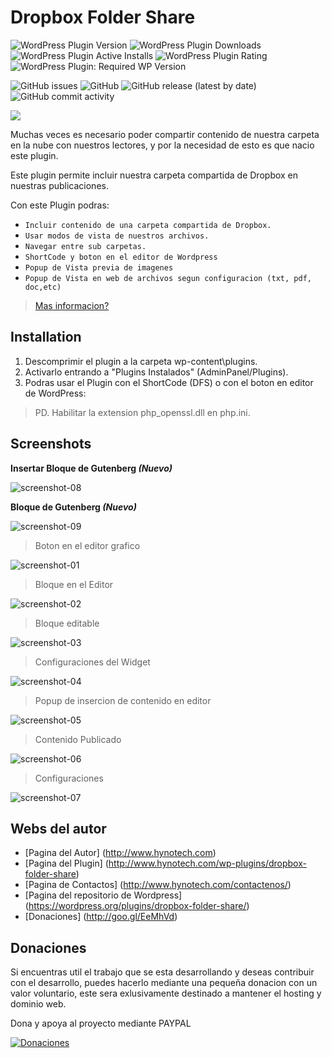 # Dropbox Folder Share


![WordPress Plugin Version](https://img.shields.io/wordpress/plugin/v/dropbox-folder-share?style=for-the-badge) ![WordPress Plugin Downloads](https://img.shields.io/wordpress/plugin/dt/dropbox-folder-share?style=for-the-badge) ![WordPress Plugin Active Installs](https://img.shields.io/wordpress/plugin/installs/dropbox-folder-share?style=for-the-badge) ![WordPress Plugin Rating](https://img.shields.io/wordpress/plugin/rating/dropbox-folder-share?style=for-the-badge) ![WordPress Plugin: Required WP Version](https://img.shields.io/wordpress/plugin/wp-version/dropbox-folder-share?style=for-the-badge)

![GitHub issues](https://img.shields.io/github/issues/HynoTech/dropbox-folder-share?style=for-the-badge) ![GitHub](https://img.shields.io/github/license/HynoTech/dropbox-folder-share?style=for-the-badge) ![GitHub release (latest by date)](https://img.shields.io/github/v/release/HynoTech/dropbox-folder-share?style=for-the-badge) ![GitHub commit activity](https://img.shields.io/github/commit-activity/y/Hynotech/dropbox-folder-share?style=for-the-badge)

![](Extras/assets/logo-largo.png)

Muchas veces es necesario poder compartir contenido de nuestra carpeta en la nube con nuestros lectores, y por la necesidad de esto es que nacio este plugin.

Este plugin permite incluir nuestra carpeta compartida de Dropbox en nuestras publicaciones.

Con este Plugin podras:

- `Incluir contenido de una carpeta compartida de Dropbox.`
- `Usar modos de vista de nuestros archivos.`
- `Navegar entre sub carpetas.`
- `ShortCode y boton en el editor de Wordpress`
- `Popup de Vista previa de imagenes`
- `Popup de Vista en web de archivos segun configuracion (txt, pdf, doc,etc)`

> [Mas informacion?](http://www.hynotech.com/wp-plugins/dropbox-folder-share/)

## Installation

1. Descomprimir el plugin a la carpeta wp-content\plugins\.
2. Activarlo entrando a "Plugins Instalados" (AdminPanel/Plugins).
2. Podras usar el Plugin con el ShortCode (DFS) o con el boton en editor de WordPress:

>PD. Habilitar la extension php_openssl.dll en php.ini.


## Screenshots

**Insertar Bloque de Gutenberg _(Nuevo)_**

![screenshot-08](Extras/assets/screenshot-8.png 'Ventana para insertar el bloque gutenberg')

**Bloque de Gutenberg _(Nuevo)_**

![screenshot-09](Extras/assets/screenshot-9.png 'Bloque de gutenberg insertado y siendo usado')

> Boton en el editor grafico

![screenshot-01](Extras/assets/screenshot-1.png 'screenshot-01')

> Bloque en el Editor

![screenshot-02](Extras/assets/screenshot-2.png 'screenshot-02')

> Bloque editable

![screenshot-03](Extras/assets/screenshot-3.png 'screenshot-03')

> Configuraciones del Widget

![screenshot-04](Extras/assets/screenshot-4.png 'screenshot-04')

> Popup de insercion de contenido en editor

![screenshot-05](Extras/assets/screenshot-5.png 'screenshot-05')

> Contenido Publicado

![screenshot-06](Extras/assets/screenshot-6.png 'screenshot-06')

> Configuraciones

![screenshot-07](Extras/assets/screenshot-7.png 'screenshot-07')

## Webs del autor

- [Pagina del Autor] (http://www.hynotech.com)
- [Pagina del Plugin] (http://www.hynotech.com/wp-plugins/dropbox-folder-share)
- [Pagina de Contactos] (http://www.hynotech.com/contactenos/)
- [Pagina del repositorio de Wordpress] (https://wordpress.org/plugins/dropbox-folder-share/)
- [Donaciones] (http://goo.gl/EeMhVd)

## Donaciones

Si encuentras util el trabajo que se esta desarrollando y deseas contribuir con el desarrollo, puedes hacerlo mediante una pequeña donacion con un valor voluntario, este sera exlusivamente destinado a mantener el hosting y dominio web.

Dona y apoya al proyecto mediante PAYPAL

[![Donaciones](src/img/paypal_200x96.png)](http://goo.gl/EeMhVd)

